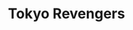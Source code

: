 ---
id: 01ff3a11473e8e5639f9d8afe7b894956a3e67ab
title: "Tokyo Revengers"
title-original: "Tokyo Ribenjazu"
genres: ["shonen"]
story: "Ken Wakui"
designs: "Ken Wakui"
editor: "JPOP"
volumes: [1,2,3,4,5,6,7,8,9,10,11,12,13,14,15,16,17,18,19,20,21]
variants: [20]
img-dir: "tokyo-revengers"
img-name: "tokyo-revengers"

layout: manga
---